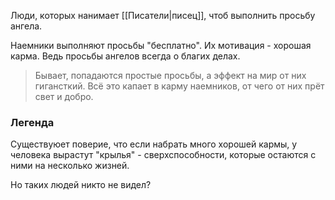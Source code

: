 Люди, которых нанимает [[Писатели|писец]], чтоб выполнить просьбу ангела. 

Наемники выполняют просьбы "бесплатно". Их мотивация - хорошая карма. Ведь просьбы ангелов всегда о благих делах. 

> Бывает, попадаются простые просьбы, а эффект на мир от них гигансткий. Всё это капает в карму наемников, от чего от них прёт свет и добро. 



### Легенда
Существуюет поверие, что если набрать много хорошей кармы, у человека вырастут "крылья" - сверхспособности, которые остаются с ними на несколько жизней. 

Но таких людей никто не видел?

